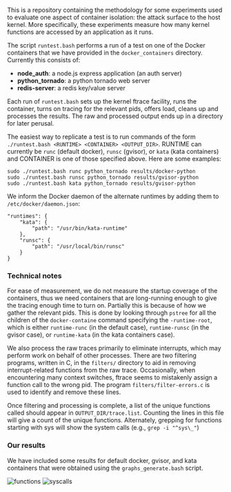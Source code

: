 This is a repository containing the methodology for some experiments
used to evaluate one aspect of container isolation: the attack surface
to the host kernel.  More specifically, these experiments measure how
many kernel functions are accessed by an application as it runs.

The script `runtest.bash` performs a run of a test on one of the
Docker containers that we have provided in the `docker_containers`
directory.  Currently this consists of:

* **node_auth**: a node.js express application (an auth server)
* **python_tornado**: a python tornado web server
* **redis-server**: a redis key/value server

Each run of `runtest.bash` sets up the kernel ftrace facility, runs
the container, turns on tracing for the relevant pids, offers load,
cleans up and processes the results.  The raw and processed output
ends up in a directory for later perusal.

The easiest way to replicate a test is to run commands of the form
`./runtest.bash <RUNTIME> <CONTAINER> <OUTPUT_DIR>`.  RUNTIME can
currently be `runc` (default docker), `runsc` (gvisor), or `kata`
(kata containers) and CONTAINER is one of those specified above.  Here
are some examples:

    sudo ./runtest.bash runc python_tornado results/docker-python
    sudo ./runtest.bash runsc python_tornado results/gvisor-python
    sudo ./runtest.bash kata python_tornado results/gvisor-python

We inform the Docker daemon of the alternate runtimes by adding
them to `/etc/docker/daemon.json`:

    "runtimes": {
        "kata": {
            "path": "/usr/bin/kata-runtime"
        },
        "runsc": {
            "path": "/usr/local/bin/runsc"
        }
    }

###  Technical notes

For ease of measurement, we do not measure the startup coverage of the
containers, thus we need containers that are long-running enough to
give the tracing enough time to turn on.  Partially this is because of
how we gather the relevant pids.  This is done by looking through
`pstree` for all the children of the `docker-containe` command
specifying the `-runtime-root`, which is either `runtime-runc` (in the
default case), `runtime-runsc` (in the gvisor case), or `runtime-kata`
(in the kata containers case).

We also process the raw traces primarily to eliminate interrupts,
which may perform work on behalf of other processes.  There are two
filtering programs, written in C, in the `filters/` directory to aid
in removing interrupt-related functions from the raw trace.
Occasionally, when encountering many context switches, ftrace seems to
mistakenly assign a function call to the wrong pid. The program
`filters/filter-errors.c` is used to identify and remove these lines.

Once filtering and processing is complete, a list of the unique
functions called should appear in `OUTPUT_DIR/trace.list`.  Counting
the lines in this file will give a count of the unique functions.
Alternately, grepping for functions starting with sys will show the
system calls (e.g., `grep -i "^sys\_"`)

### Our results

We have included some results for default docker, gvisor, and kata
containers that were obtained using the `graphs_generate.bash` script.


![functions](https://github.ibm.com/djwillia/ftracing/blob/master/graph-functions.png?raw=true)
![syscalls](https://github.ibm.com/djwillia/ftracing/blob/master/graph-syscalls.png?raw=true)

